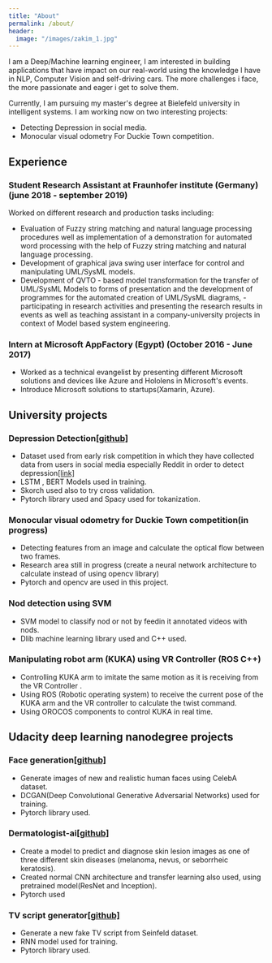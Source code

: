 ```yaml
---
title: "About"
permalink: /about/
header:
  image: "/images/zakim_1.jpg"
---
```


I am a Deep/Machine learning engineer, I am interested in building applications that have impact on our real-world using the knowledge I have in  NLP, Computer Vision and self-driving cars. The more challenges i face, the more passionate and eager i get to solve them.

Currently, I am pursuing my master's degree at Bielefeld university in intelligent systems.
I am working now on two interesting projects:
- Detecting Depression in social media.
- Monocular visual odometry For Duckie Town competition.


## Experience
### Student Research Assistant at Fraunhofer institute (Germany) (june 2018 - september 2019)
Worked on different research and production tasks including:
- Evaluation of Fuzzy string matching and natural language processing procedures well as implementation of a demonstration for automated word processing with the help of Fuzzy string matching and natural language processing.
- Development of graphical java swing user interface for control and manipulating UML/SysML models.
- Development of QVTO - based model transformation for the transfer of UML/SysML Models to forms of presentation and the development of programmes for the automated creation of UML/SysML diagrams,
-participating in research activities and presenting the research results in events as well as teaching assistant in a company-university projects in context of Model based system engineering.


### Intern at Microsoft AppFactory (Egypt) (October 2016 - June 2017)
- Worked as a technical evangelist by presenting different Microsoft solutions and devices like Azure and Hololens in Microsoft's events.
- Introduce Microsoft solutions to startups(Xamarin, Azure).

## University projects
### Depression Detection[[github]](https://github.com/noureldinalaa/depression_detector)

-  Dataset used from early risk competition in which they have collected data from users in social media especially Reddit in order to detect depression[[link]](https://early.irlab.org/2018/index.html)
- LSTM , BERT Models used in training.
- Skorch used also to try cross validation.
- Pytorch library used and Spacy used for tokanization.

### Monocular visual odometry for Duckie Town competition(in progress)

- Detecting features from an image and calculate the optical flow between two frames.
- Research area still in progress (create a neural network architecture to calculate instead of using opencv library)
- Pytorch and opencv are used in this project.

### Nod detection using SVM

- SVM model to classify nod or not by feedin it annotated videos with nods.
- Dlib machine learning library used and C++ used.

### Manipulating robot arm (KUKA) using VR Controller (ROS C++)

- Controlling KUKA arm to imitate the same motion as it is receiving from the VR Controller .
- Using ROS (Robotic operating system) to receive the current pose of the KUKA arm  and the VR controller to calculate the twist command.
- Using OROCOS components to control KUKA in real time.

## Udacity deep learning nanodegree projects

### Face generation[[github]](https://github.com/noureldinalaa/Face_Generation)

- Generate images of new and realistic human faces using CelebA dataset.
- DCGAN(Deep Convolutional Generative Adversarial Networks) used for training.
- Pytorch library used.

### Dermatologist-ai[[github]](https://github.com/noureldinalaa/dermatologist-ai)

- Create a model to predict and diagnose skin lesion images as one of three different skin diseases (melanoma, nevus, or seborrheic keratosis).
- Created normal CNN architecture and transfer learning also used, using pretrained model(ResNet and Inception).
- Pytorch used

### TV script generator[[github]](https://github.com/noureldinalaa/TV_Script_Generator)

- Generate a new fake TV script from Seinfeld dataset.
- RNN model used for training.
- Pytorch library used.

